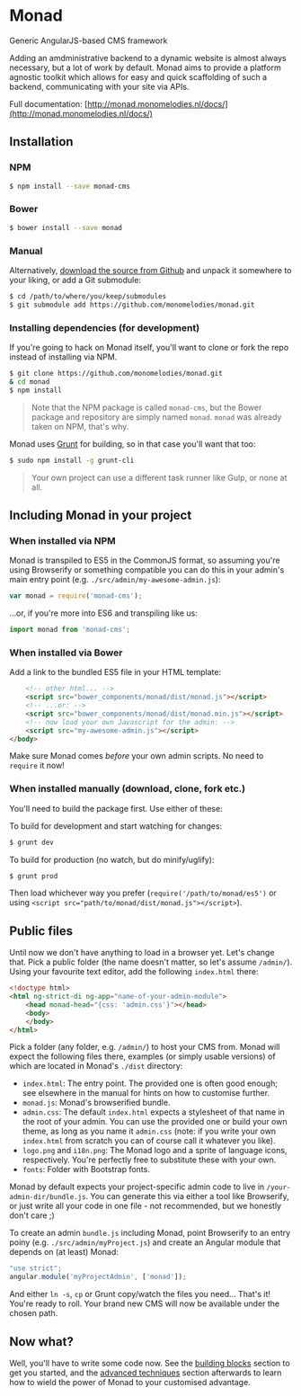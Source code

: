# Monad

Generic AngularJS-based CMS framework

Adding an amdministrative backend to a dynamic website is almost always
necessary, but a lot of work by default. Monad aims to provide a platform
agnostic toolkit which allows for easy and quick scaffolding of such a
backend, communicating with your site via APIs.

Full documentation: [http://monad.monomelodies.nl/docs/](http://monad.monomelodies.nl/docs/)

## Installation

### NPM
```bash
$ npm install --save monad-cms
```

### Bower
```bash
$ bower install --save monad
```

### Manual
Alternatively, [download the source from Github](https://github.com/monomelodies/monad/)
and unpack it somewhere to your liking, or add a Git submodule:

```bash
$ cd /path/to/where/you/keep/submodules
$ git submodule add https://github.com/monomelodies/monad.git
```

### Installing dependencies (for development)
If you're going to hack on Monad itself, you'll want to clone or fork the repo
instead of installing via NPM.

```bash
$ git clone https://github.com/monomelodies/monad.git
& cd monad
$ npm install
```

> Note that the NPM package is called `monad-cms`, but the Bower package and
> repository are simply named `monad`. `monad` was already taken on NPM, that's
> why.

Monad uses [Grunt](http://gruntjs.com/) for building, so in that case you'll
want that too:

```bash
$ sudo npm install -g grunt-cli
```

> Your own project can use a different task runner like Gulp, or none at all.

## Including Monad in your project

### When installed via NPM
Monad is transpiled to ES5 in the CommonJS format, so assuming you're using
Browserify or something compatible you can do this in your admin's main entry
point (e.g. `./src/admin/my-awesome-admin.js`):

```js
var monad = require('monad-cms');
```

...or, if you're more into ES6 and transpiling like us:

```js
import monad from 'monad-cms';
```

### When installed via Bower
Add a link to the bundled ES5 file in your HTML template:

```html
    <!-- other html... -->
    <script src="bower_components/monad/dist/monad.js"></script>
    <!-- ...or: -->
    <script src="bower_components/monad/dist/monad.min.js"></script>
    <!-- now load your own Javascript for the admin: -->
    <script src="my-awesome-admin.js"></script>
</body>
```

Make sure Monad comes _before_ your own admin scripts. No need to `require` it
now!

### When installed manually (download, clone, fork etc.)
You'll need to build the package first. Use either of these:

To build for development and start watching for changes:
```sh
$ grunt dev
```

To build for production (no watch, but do minify/uglify):
```sh
$ grunt prod
```

Then load whichever way you prefer (`require('/path/to/monad/es5')` or using
`<script src="path/to/monad/dist/monad.js"></script>`).

## Public files
Until now we don't have anything to load in a browser yet. Let's change that.
Pick a public folder (the name doesn't matter, so let's assume `/admin/`).
Using your favourite text editor, add the following `index.html` there:

```html
<!doctype html>
<html ng-strict-di ng-app="name-of-your-admin-module">
    <head monad-head="{css: 'admin.css'}"></head>
    <body>
    </body>
</html>
```

Pick a folder (any folder, e.g. `/admin/`) to host your CMS from. Monad will
expect the following files there, examples (or simply usable versions) of which
are located in Monad's `./dist` directory:

- `index.html`: The entry point. The provided one is often good enough; see
  elsewhere in the manual for hints on how to customise further.
- `monad.js`: Monad's browserified bundle.
- `admin.css`: The default `index.html` expects a stylesheet of that name in the
  root of your admin. You can use the provided one or build your own theme, as
  long as you name it `admin.css` (note: if you write your own `index.html` from
  scratch you can of course call it whatever you like).
- `logo.png` and `i18n.png`: The Monad logo and a sprite of language icons,
  respectively. You're perfectly free to substitute these with your own.
- `fonts`: Folder with Bootstrap fonts.

Monad by default expects your project-specific admin code to live in
`/your-admin-dir/bundle.js`. You can generate this via either a tool like
Browserify, or just write all your code in one file - not recommended, but we
honestly don't care ;)

To create an admin `bundle.js` including Monad, point Browserify to an entry
poiny (e.g. `./src/admin/myProject.js`) and create an Angular module that
depends on (at least) Monad:

```javascript
"use strict";
angular.module('myProjectAdmin', ['monad']);
```

And either `ln -s`, `cp` or Grunt copy/watch the files you need... That's it!
You're ready to roll. Your brand new CMS will now be available under the chosen
path.

## Now what?
Well, you'll have to write some code now. See the [building
blocks](blocks/index.md) section to get you started, and the [advanced
techniques](advanced/home.md) section afterwards to learn how to wield the
power of Monad to your customised advantage.


